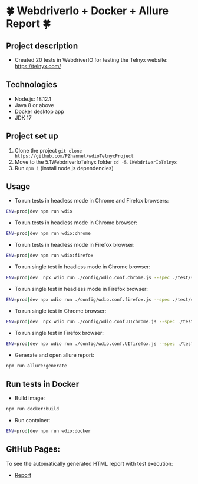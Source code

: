 # :four_leaf_clover: **WebdriverIo + Docker + Allure Report** :four_leaf_clover:
## Project description
- Created 20 tests in WebdriverIO for testing the Telnyx website: https://telnyx.com/

## Technologies
- Node.js: 18.12.1
- Java 8 or above
- Docker desktop app
- JDK 17

## Project set up
1. Clone the project `git clone https://github.com/PZhannet/wdioTelnyxProject`
2. Move to the 5.1WebdriverIoTelnyx folder `cd -5.1WebdriverIoTelnyx`
3. Run `npm i` (install node.js dependencies)

## Usage
- To run tests in headless mode in Chrome and Firefox browsers:  
```sh
ENV=prod|dev npm run wdio  
```
- To run tests in headless mode in Chrome browser:  
```sh
ENV=prod|dev npm run wdio:chrome  
```
- To run tests in headless mode in Firefox browser:  
```sh
ENV=prod|dev npm run wdio:firefox  
```
- To run single test in headless mode in Chrome browser:  
```sh
ENV=prod|dev  npx wdio run ./config/wdio.conf.chrome.js --spec ./test/specs/{name}.e2e.js  
```
- To run single test in headless mode in Firefox browser:  
```sh
ENV=prod|dev npx wdio run ./config/wdio.conf.firefox.js --spec ./test/specs/{name}.e2e.js  
```
- To run single test in Chrome browser:  
```sh
ENV=prod|dev  npx wdio run ./config/wdio.conf.UIchrome.js --spec ./test/specs/{name}.e2e.js  
```
- To run single test in Firefox browser:  
```sh
ENV=prod|dev npx wdio run ./config/wdio.conf.UIfirefox.js --spec ./test/specs/{name}.e2e.js  
```
- Generate and open allure report:  
```sh
npm run allure:generate  
```

## Run tests in Docker
- Build image:  
```sh
npm run docker:build  
```
- Run container:  
```sh
ENV=prod|dev npm run wdio:docker  
```
## GitHub Pages:

To see the automatically generated HTML report with test execution:
- <a href="https://pzhannet.github.io/wdioTelnyxProject/"> Report </a>


